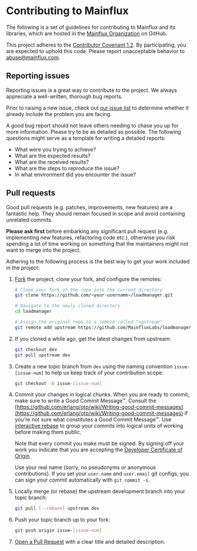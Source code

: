 # Contributing to Mainflux

The following is a set of guidelines for contributing to Mainflux and its libraries, which are
hosted in the [Mainflux Organization](https://github.com/mainflux) on GitHub. 

This project adheres to the [Contributor Covenant 1.2](http://contributor-covenant.org/version/1/2/0).
By participating, you are expected to uphold this code. Please report unacceptable behavior to
[abuse@mainflux.com](mailto:abuse@mainflux.com).

## Reporting issues

Reporting issues is a great way to contribute to the project. We always appreciate a well-written,
thorough bug reports. 

Prior to raising a new issue, check out [our issue
list](https://github.com/MainfluxLabs/loadmanager/issues) to determine whether it already include the
problem you are facing.

A good bug report should not leave others needing to chase you up for more information. Please try to
be as detailed as possible. The following questions might serve as a template for writing a detailed
reports:

- What were you trying to achieve?
- What are the expected results?
- What are the received results?
- What are the steps to reproduce the issue?
- In what environment did you encounter the issue?

## Pull requests

Good pull requests (e.g. patches, improvements, new features) are a fantastic help. They should
remain focused in scope and avoid containing unrelated commits.

**Please ask first** before embarking any significant pull request (e.g. implementing new features,
refactoring code etc.), otherwise you risk spending a lot of time working on something that the
maintainers might not want to merge into the project.

Adhering to the following process is the best way to get your work included in the project:

1. [Fork](https://help.github.com/articles/fork-a-repo/) the project, clone your fork, and configure
   the remotes:

   ```bash
   # Clone your fork of the repo into the current directory
   git clone https://github.com/<your-username>/loadmanager.git

   # Navigate to the newly cloned directory
   cd loadmanager

   # Assign the original repo to a remote called "upstream"
   git remote add upstream https://github.com/MainfluxLabs/loadmanager.git
   ```

2. If you cloned a while ago, get the latest changes from upstream:

   ```bash
   git checkout dev
   git pull upstream dev
   ```

3. Create a new topic branch from `dev` using the naming convention `issue-[issue-num]` to
   help us keep track of your contribution scope:

   ```bash
   git checkout -b issue-[issue-num]
   ```

4. Commit your changes in logical chunks. When you are ready to commit, make sure to write a Good
   Commit Message™. Consult the [https://github.com/erlang/otp/wiki/Writing-good-commit-messages](https://github.com/erlang/otp/wiki/Writing-good-commit-messages)
   if you're not sure what constitutes a Good Commit Message™. Use [interactive rebase](https://help.github.com/articles/about-git-rebase)
   to group your commits into logical units of working before making them public.

   Note that every commit you make must be signed. By signing off your work you indicate that you
   are accepting the [Developer Certificate of Origin](https://developercertificate.org/).

   Use your real name (sorry, no pseudonyms or anonymous contributions). If you set your `user.name`
   and `user.email` git configs, you can sign your commit automatically with `git commit -s`.

5. Locally merge (or rebase) the upstream development branch into your topic branch:

   ```bash
   git pull [--rebase] upstream dev
   ```

6. Push your topic branch up to your fork:

   ```bash
   git push origin issue-[issue-num]
   ```

7. [Open a Pull Request](https://help.github.com/articles/using-pull-requests/) with a clear title
   and detailed description.
